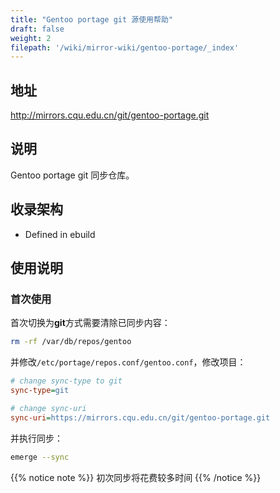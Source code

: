 ```yaml
---
title: "Gentoo portage git 源使用帮助"
draft: false
weight: 2
filepath: '/wiki/mirror-wiki/gentoo-portage/_index'
---
```

## 地址

http://mirrors.cqu.edu.cn/git/gentoo-portage.git

## 说明

Gentoo portage git 同步仓库。

## 收录架构

- Defined in ebuild

## 使用说明
### 首次使用

首次切换为**git**方式需要清除已同步内容：
```bash
rm -rf /var/db/repos/gentoo
```

并修改`/etc/portage/repos.conf/gentoo.conf`，修改项目：
```ini
# change sync-type to git
sync-type=git
```
```ini
# change sync-uri
sync-uri=https://mirrors.cqu.edu.cn/git/gentoo-portage.git
```

并执行同步：
```bash
emerge --sync
```

{{% notice note %}}
初次同步将花费较多时间
{{% /notice %}}


